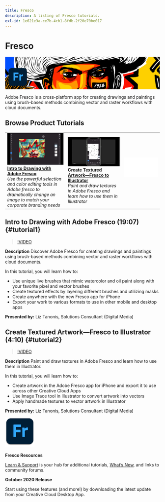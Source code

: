 ```yaml
---
title: Fresco
description: A listing of Fresco tutorials.
exl-id: 1e621e3a-ce7b-4cb1-8fdb-2f20e70be017
---
```

# Fresco

![Tutorial Hero Image](../assets/Fresco.jpg)

Adobe Fresco is a cross-platform app for creating drawings and paintings using brush-based methods combining vector and raster workflows with cloud documents.

## Browse Product Tutorials

<table style="table-layout:fixed">
<tr>
 <td>
   <a href="fresco.md#tutorial1">
      <img alt="Intro to Drawing with Adobe Fresco" src="../assets/fresco_drawingPaintingIntro_tanonis_thumbnail.jpg" />
   </a>
    <div>
   <a href="fresco.md#tutorial1"><strong>Intro to Drawing with Adobe Fresco</strong></a>
    </div>
    <em>Use the powerful selection and color editing tools in Adobe fresco to dramatically change an image to match your corporate branding needs</em>
    <br>
  </td>
  <td>
   <a href="fresco.md#tutorial2">
      <img alt="Create Textured Artwork—Fresco to Illustrator" src="../assets/fresco_textureToVector_tanonis_thumbnail.jpg" />
   </a>
    <div>
   <a href="fresco.md#tutorial2"><strong>Create Textured Artwork—Fresco to Illustrator</strong></a>
    </div>
    <em>Paint and draw textures in Adobe Fresco and learn how to  use them in Illustrator</em>
    <br>
  </td>
  <td>
    <img alt="Spacer" src="../assets/Whitespacer.png" />
    <div>
    <br>
  </td>
</tr>
</table>

## Intro to Drawing with Adobe Fresco (19:07) {#tutorial1}

>[!VIDEO](https://video.tv.adobe.com/v/326946?hidetitle=true)

**Description**
Discover Adobe Fresco for creating drawings and paintings using brush-based methods combining vector and raster workflows with cloud documents.

In this tutorial, you will learn how to:
* Use unique live brushes that mimic watercolor and oil paint along with your favorite pixel and vector brushes
* Create textured effects by layering different brushes and utilizing masks
* Create anywhere with the new Fresco app for iPhone
* Export your work to various formats to use in other mobile and desktop apps

**Presented by:**
Liz Tanonis, Solutions Consultant (Digital Media)

## Create Textured Artwork—Fresco to Illustrator (4:10) {#tutorial2}

>[!VIDEO](https://video.tv.adobe.com/v/326947?hidetitle=true)

**Description**
Paint and draw textures in Adobe Fresco and learn how to  use them in Illustrator.

In this tutorial, you will learn how to:
* Create artwork in the Adobe Fresco app for iPhone and export it to use across other Creative Cloud Apps
* Use Image Trace tool in Illustrator to convert artwork into vectors
* Apply handmade textures to vector artwork in Illustrator

**Presented by:**
Liz Tanonis, Solutions Consultant (Digital Media)

![Fresco Logo](../assets/fr_appicon_96.png)

**Fresco Resources**

[Learn & Support](https://helpx.adobe.com/support/adobe-fresco.html) is your hub for additional tutorials, [What’s New](https://helpx.adobe.com/fresco/using/whats-new.html), and links to community forums.

**October 2020 Release**

Start using these features (and more!) by downloading the latest update from your Creative Cloud Desktop App.
